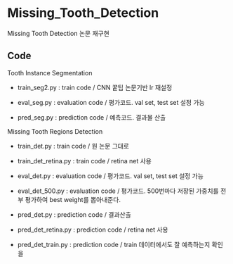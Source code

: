 # Missing_Tooth_Detection
Missing Tooth Detection 논문 재구현

## Code

Tooth Instance Segmentation
- train_seg2.py : train code / CNN 꿑팁 논문기반 lr 재설정

- eval_seg.py : evaluation code / 평가코드. val set, test set 설정 가능

- pred_seg.py : prediction code / 예측코드. 결과물 산출

Missing Tooth Regions Detection
- train_det.py : train code / 원 논문 그대로
- train_det_retina.py : train code / retina net 사용

- eval_det.py : evaluation code / 평가코드. val set, test set 설정 가능
- eval_det_500.py : evaluation code / 평가코드. 500번마다 저장된 가중치를 전부 평가하여 best weight를 뽑아내준다.

- pred_det.py : prediction code / 결과산출
- pred_det_retina.py : prediction code / retina net 사용
- pred_det_train.py : prediction code / train 데이터에서도 잘 예측하는지 확인을 
